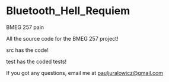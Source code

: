 # Bluetooth_Hell_Requiem
BMEG 257 pain

All the source code for the BMEG 257 project!

src has the code!

test has the coded tests!

If you got any questions, email me at pauljuralowicz@gmail.com
